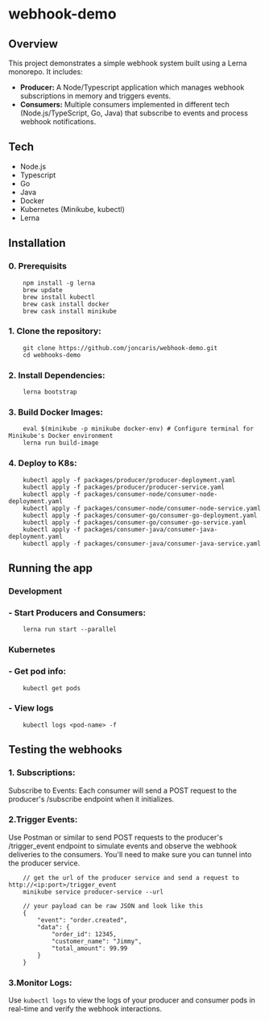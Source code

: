 # webhook-demo

## Overview
This project demonstrates a simple webhook system built using a Lerna monorepo. It includes:
- **Producer:** A Node/Typescript application which manages webhook subscriptions in memory and triggers events. 
- **Consumers:** Multiple consumers implemented in different tech (Node.js/TypeScript, Go, Java) that subscribe to events and process webhook notifications.

## Tech
 - Node.js
 - Typescript
 - Go
 - Java
 - Docker
 - Kubernetes (Minikube, kubectl)
 - Lerna

## Installation
### 0. Prerequisits
```
    npm install -g lerna
    brew update
    brew install kubectl
    brew cask install docker
    brew cask install minikube
```

### 1. Clone the repository:
```
    git clone https://github.com/joncaris/webhook-demo.git
    cd webhooks-demo
```

### 2. Install Dependencies:
```
    lerna bootstrap
```

### 3. Build Docker Images:
```
    eval $(minikube -p minikube docker-env) # Configure terminal for Minikube's Docker environment
    lerna run build-image

```

### 4. Deploy to K8s:
```
    kubectl apply -f packages/producer/producer-deployment.yaml
    kubectl apply -f packages/producer/producer-service.yaml
    kubectl apply -f packages/consumer-node/consumer-node-deployment.yaml
    kubectl apply -f packages/consumer-node/consumer-node-service.yaml
    kubectl apply -f packages/consumer-go/consumer-go-deployment.yaml
    kubectl apply -f packages/consumer-go/consumer-go-service.yaml
    kubectl apply -f packages/consumer-java/consumer-java-deployment.yaml
    kubectl apply -f packages/consumer-java/consumer-java-service.yaml
```

## Running the app
### Development
### - Start Producers and Consumers:
```
    lerna run start --parallel
```

### Kubernetes
### - Get pod info:
```
    kubectl get pods
```

### - View logs
```
    kubectl logs <pod-name> -f
```


## Testing the webhooks
### 1. Subscriptions:
Subscribe to Events: Each consumer will send a POST request to the producer's /subscribe endpoint when it initializes.

### 2.Trigger Events: 
Use Postman or similar to send POST requests to the producer's /trigger_event endpoint to simulate events and observe the webhook deliveries to the consumers. You'll need to make sure you can tunnel into the producer service.
```
    // get the url of the producer service and send a request to http://<ip:port>/trigger_event
    minikube service producer-service --url

    // your payload can be raw JSON and look like this
    {
        "event": "order.created",
        "data": {
            "order_id": 12345,
            "customer_name": "Jimmy",
            "total_amount": 99.99
        }
    }
```

### 3.Monitor Logs:  
Use `kubectl logs` to view the logs of your producer and consumer pods in real-time and verify the webhook interactions.


